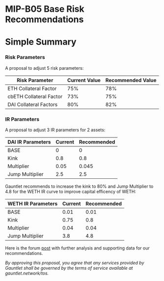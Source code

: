 # MIP-B05 Base Risk Recommendations

# Simple Summary

### Risk Parameters

A proposal to adjust 5 risk parameters:

| Risk Parameter          | Current Value | Recommended Value |
| ----------------------- | ------------- | ----------------- |
| ETH Collateral Factor   | 75%           | 78%               |
| cbETH Collateral Factor | 73%           | 75%               |
| DAI Collateral Factors  | 80%           | 82%               |


### IR Parameters

A proposal to adjust 3 IR parameters for 2 assets:

| DAI IR Parameters   | Current | Recommended |
| --------------- | ------- | ----------- |
| BASE            | 0       | 0           |
| Kink            | 0.8     | 0.8         |
| Multiplier      | 0.05    | 0.045       |
| Jump Multiplier | 2.5     | 2.5         |


Gauntlet recommends to increase the kink to 80% and Jump Multiplier to 4.8 for the WETH IR curve to improve capital efficency of WETH: 

| WETH IR Parameters   | Current | Recommended |
| --------------- | ------- | ----------- |
| BASE            | 0.01       | 0.01           |
| Kink            | 0.75     | 0.8         |
| Multiplier      | 0.04    | 0.04       |
| Jump Multiplier | 3.8     | 4.8         |


Here is the forum [post](https://forum.moonwell.fi/t/moonwell-base-recommendations-2023-09-11/617) with further analysis and supporting data for our recommendations.

*By approving this proposal, you agree that any services provided by Gauntlet shall be governed by the terms of service available at gauntlet.network/tos.*

